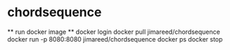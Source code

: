 # chordsequence



** run docker image **
    docker login
    docker pull jimareed/chordsequence
    docker run -p 8080:8080 jimareed/chordsequence
    docker ps
    docker stop <name>